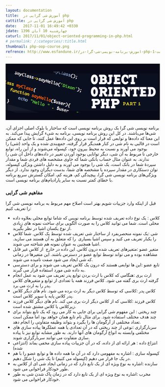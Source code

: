 ```yaml
---
layout: documentation
title:  آموزش شی گرایی در php
cattitle: آموزش شی گرایی در php
date:   2017-11-01 16:49:42 +0330
jdate: چهارشنبه 10 آبان 1396
caturl: 2017/11/01/object-oriented-programming-in-php.html
# permalink: /:categories/:title.html
thumbnail: php-oop-course.png
refrence: http://www.esfandune.ir/اموزش-برنامه-نویسی-شی-گرا-در-php-قسمت-1/ <br> http://bshafiei.ir/Article_view/index/1XvocDexH9mhWT/برنامه-نویسی-شی-گرا-در-PHP
---
```

<div align="center">
<img src="/images/original/php-oop-course.png" alt="{{page.title}}" />
</div>
<p>
برنامه نویسی شی گرا یک روش برنامه نویسی است که ساختار یا بلوک اصلی اجزای آن، شی‌ها می‌باشند. در کل این روش برنامه نویسی، برنامه به شیء گرایش پیدا می‌کند. به این معنا که داده‌ها و توابعی که قرار است بر روی این داده‌ها عمل کنند، تا جایی که ممکن است در قالبی به نام شی در کنار همدیگر قرار گرفته، جمع‌بندی شده و یک واحد (شی) را بوجود می آورند و نسبت به محیط بیرونِ خود، کپسوله می‌شوند و از این راه، توابع خارجی نا مربوط به آن شی، دیگر توانایی بوجود آوردن تغییر در داده‌های داخل آن شی را ندارند. به عنوان مثال حساب بانکی شما که حاوی مشخصه های فردی شما و مقدار سپردهٔ شما در بانک است، یک شی را بوجود می آورند و به دلیل داشتن ویژگی کپسوله، توان دستکاری در مقدار سپرده یا مشخصه های شما، بدست دیگران وجود ندارد. از دیگر ویژگی‌های برنامه نویسی شی گرا، پیچیدگی کم، هزینه کم، امکان گسترش سریع برنامه با خطای کمتر نسبت به سایر پارادیام‌های برنامه نویسی است.
</p>


<h3>مفاهیم شی گرایی</h3>
<p>قبل از اینکه وارد جزییات شویم بهتر است اصلاح مهم مربوط به برنامه نویسی شی گرا را تعریف کنیم: </p>

<p>
<ul>
	<li><span class="notespan">کلاس :</span> یک نوع داده تعریف شده توسط برنامه نویس که شاما توابع محلی بعلاوه داده محلی است. شما می توانید کلاس را به صورت الگویی برای ساخت نمونه های زیادی از نوع یکسان اشیا در نظر بگیرید.</li>
	<li><span class="notespan">شی :</span>یک نمونه منحصربفرد از ساختار شی تعریف شده توسط یک کلاس. شما کلاس را یکبار تعریف می کنید و سپس اشیا بسیاری &nbsp;را که متعلق به آن هستند می سازید. اشیا همچنین به عنوان نمونه هم شناخته می شوند.</li>
	<li><span class="notespan">متغیر عضو :</span>متغیرهای تعریف شده درون کلاس. این داده در خارج &nbsp;از کلاس غیر قابل مشاهده بوده و می تواند توسط توابع عضو در دسترس باشند. این متغیرها در زمانی که شی ایجاد می شود صفت نامیده می شوند.</li>
	<li><span class="notespan">تابع عضو :</span>این ها توابعی هستند که درون یک کلاس تعریف می شوند و برای دسترسی به داده شی مورد استفاده قرار می گیرند.</li>
	<li><span class="notespan">ارث بری :</span>هنگامی که کلاس با ارث بردن توابع پدر تعریف می شود به عمل انجام گرفته ارث بری گفته می شود. کلاس فرزند همه یا تعدادی از توابع و متغیرهای کلاس پدر را به ارث می برد.</li>
	<li><span class="notespan">کلاس پدر :</span>کلاسی که توسط کلاس دیگر به ارث برده می شود. نام های دیگر کلاس پدر کلاس پایه یا سوپر کلاس است.</li>
	<li><span class="notespan">کلاس فرزند :</span>کلاسی که از کلاس دیگر ارث بری می کند. نام های دیگر کلاس فرزند زیرکلاس یا کلاس مشتق شده است.</li>
	<li><span class="notespan">چند ریختی :</span> این مفهوم شی گرایی برای جایی به کار می رود که یک تابع بتواند برای چند هدف مختلف استفاده شود. برای مثال نام تابع همان خواهد بود اما ممکن است تعداد مختلفی از آرگومان ها را بگیرد و بتواند وظیفه متفاوتی را انجام دهد.</li>
	<li><span class="notespan">سربارگزاری :</span>نوعی از چند ریختی که در آن تعدادی یا همه عملگرها پیاده سازی های مختلفی وابسته به انواع آرگومان های آنها دارند. به طور مشابه توابع نیز با پیاده سازی متفاوت می توانند سربارگزاری شوند.</li>
	<li><span class="notespan">انتزاع داده :</span> هر ارائه ای از داده، که در آن جزییات پیاده سازی مخفی بماند (انتزاعی شده)</li>
	<li><span class="notespan">کپسوله سازی :</span> اشاره به مفهومی دارد که در آن ما همه داده ها و توابع عضو را با هم در یک جا قرار می دهیم (کپسوله می کنیم) تا یک شی را شکل دهیم.</li>
	<li><span class="notespan">سازنده :</span>اشاره به نوع ویژه ای از یک تابع دارد که در زمانی ایجاد شی ای از کلاس به طور خودکار فراخوانی می شود.</li>
	<li><span class="notespan">مخرب :</span>اشاره به نوع ویژه ای از یک تابع دارد که در زمان پاک شدن شی به طور خودکار فراخوانی می شود.</li>
</ul>
</p>